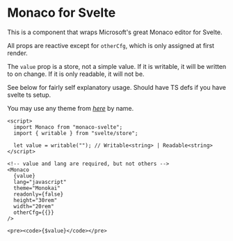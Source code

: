 # Monaco for Svelte

This is a component that wraps Microsoft's great Monaco editor for Svelte.

All props are reactive except for `otherCfg`, which is only assigned at first render.

The `value` prop is a store, not a simple value.
If it is writable, it will be written to on change.
If it is only readable, it will not be.

See below for fairly self explanatory usage. Should have TS defs if you have svelte ts setup.

You may use any theme from [*here*](https://github.com/brijeshb42/monaco-themes/tree/master/themes) by name.

```svelte
<script>
  import Monaco from "monaco-svelte";
  import { writable } from "svelte/store";

  let value = writable(""); // Writable<string> | Readable<string>
</script>

<!-- value and lang are required, but not others -->
<Monaco
  {value}
  lang="javascript"
  theme="Monokai"
  readonly={false}
  height="30rem"
  width="20rem"
  otherCfg={{}}
/>

<pre><code>{$value}</code></pre>
```
